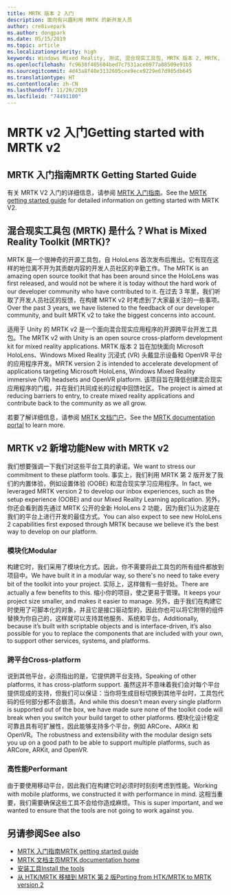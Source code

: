 ```yaml
---
title: MRTK 版本 2 入门
description: 面向有兴趣利用 MRTK 的新开发人员
author: cre8ivepark
ms.author: dongpark
ms.date: 05/15/2019
ms.topic: article
ms.localizationpriority: high
keywords: Windows Mixed Reality, 测试, 混合现实工具包, MRTK 版本 2, MRTK, 工具, SDK, HoloLens, HoloLens 2
ms.openlocfilehash: fc9638f405604bed7c7531ace0977a88509e91b5
ms.sourcegitcommit: 4d43a8f40e3132605cee9ece9229e67d985db645
ms.translationtype: HT
ms.contentlocale: zh-CN
ms.lasthandoff: 11/26/2019
ms.locfileid: "74491100"
---
```

# <a name="getting-started-with-mrtk-v2"></a><span data-ttu-id="4a069-104">MRTK v2 入门</span><span class="sxs-lookup"><span data-stu-id="4a069-104">Getting started with MRTK v2</span></span>

## <a name="mrtk-getting-started-guide"></a><span data-ttu-id="4a069-105">MRTK 入门指南</span><span class="sxs-lookup"><span data-stu-id="4a069-105">MRTK Getting Started Guide</span></span>
<span data-ttu-id="4a069-106">有关 MRTK V2 入门的详细信息，请参阅 [MRTK 入门指南](https://microsoft.github.io/MixedRealityToolkit-Unity/Documentation/GettingStartedWithTheMRTK.html)。</span><span class="sxs-lookup"><span data-stu-id="4a069-106">See the [MRTK getting started guide](https://microsoft.github.io/MixedRealityToolkit-Unity/Documentation/GettingStartedWithTheMRTK.html) for detailed information on getting started with MRTK V2.</span></span>

## <a name="what-is-mixed-reality-toolkit-mrtk"></a><span data-ttu-id="4a069-107">混合现实工具包 (MRTK) 是什么？</span><span class="sxs-lookup"><span data-stu-id="4a069-107">What is Mixed Reality Toolkit (MRTK)?</span></span>
<span data-ttu-id="4a069-108">MRTK 是一个很神奇的开源工具包，自 HoloLens 首次发布后推出。它有现在这样的地位离不开为其贡献内容的开发人员社区的辛勤工作。</span><span class="sxs-lookup"><span data-stu-id="4a069-108">The MRTK is an amazing open source toolkit that has been around since the HoloLens was first released, and would not be where it is today without the hard work of our developer community who have contributed to it.</span></span> <span data-ttu-id="4a069-109">在过去 3 年里，我们听取了开发人员社区的反馈，在构建 MRTK v2 时考虑到了大家最关注的一些事项。</span><span class="sxs-lookup"><span data-stu-id="4a069-109">Over the past 3 years, we have listened to the feedback of our developer community, and built MRTK v2 to take the biggest concerns into account.</span></span>  

<span data-ttu-id="4a069-110">适用于 Unity 的 MRTK v2 是一个面向混合现实应用程序的开源跨平台开发工具包。</span><span class="sxs-lookup"><span data-stu-id="4a069-110">The MRTK v2 with Unity is an open source cross-platform development kit for mixed reality applications.</span></span>  <span data-ttu-id="4a069-111">MRTK 版本 2 旨在加快面向 Microsoft HoloLens、Windows Mixed Reality 沉浸式 (VR) 头戴显示设备和 OpenVR 平台的应用程序开发。</span><span class="sxs-lookup"><span data-stu-id="4a069-111">MRTK version 2 is intended to accelerate development of applications targeting Microsoft HoloLens, Windows Mixed Reality immersive (VR) headsets and OpenVR platform.</span></span> <span data-ttu-id="4a069-112">该项目旨在降低创建混合现实应用程序的门槛，并在我们共同成长的过程中回馈社区。</span><span class="sxs-lookup"><span data-stu-id="4a069-112">The project is aimed at reducing barriers to entry, to create mixed reality applications and contribute back to the community as we all grow.</span></span> 

<span data-ttu-id="4a069-113">若要了解详细信息，请参阅 [MRTK 文档门户](https://microsoft.github.io/MixedRealityToolkit-Unity/README.html)。</span><span class="sxs-lookup"><span data-stu-id="4a069-113">See the [MRTK documentation portal](https://microsoft.github.io/MixedRealityToolkit-Unity/README.html) to learn more.</span></span>

## <a name="new-with-mrtk-v2"></a><span data-ttu-id="4a069-114">MRTK v2 新增功能</span><span class="sxs-lookup"><span data-stu-id="4a069-114">New with MRTK v2</span></span>
<span data-ttu-id="4a069-115">我们想要强调一下我们对这些平台工具的承诺。</span><span class="sxs-lookup"><span data-stu-id="4a069-115">We want to stress our commitment to these platform tools.</span></span>  <span data-ttu-id="4a069-116">事实上，我们利用 MRTK 第 2 版开发了我们的内置体验，例如设置体验 (OOBE) 和混合现实学习应用程序。</span><span class="sxs-lookup"><span data-stu-id="4a069-116">In fact, we leveraged MRTK version 2 to develop our inbox experiences, such as the setup experience (OOBE) and our Mixed Reality Learning application.</span></span>  <span data-ttu-id="4a069-117">另外，你还会看到首先通过 MRTK 公开的全新 HoloLens 2 功能，因为我们认为这是在我们的平台上进行开发的最佳方式。</span><span class="sxs-lookup"><span data-stu-id="4a069-117">You can also expect to see new HoloLens 2 capabilities first exposed through MRTK because we believe it’s the best way to develop on our platform.</span></span> 

### <a name="modular"></a><span data-ttu-id="4a069-118">模块化</span><span class="sxs-lookup"><span data-stu-id="4a069-118">Modular</span></span>
<span data-ttu-id="4a069-119">构建它时，我们采用了模块化方式。因此，你不需要将此工具包的所有组件都放到项目中。</span><span class="sxs-lookup"><span data-stu-id="4a069-119">We have built it in a modular way, so there's no need to take every bit of the toolkit into your project.</span></span>  <span data-ttu-id="4a069-120">实际上，这样做有一些好处。</span><span class="sxs-lookup"><span data-stu-id="4a069-120">There are actually a few benefits to this.</span></span>  <span data-ttu-id="4a069-121">缩小你的项目，使之更易于管理。</span><span class="sxs-lookup"><span data-stu-id="4a069-121">It keeps your project size smaller, and makes it easier to manage.</span></span>  <span data-ttu-id="4a069-122">另外，由于我们在构建它时使用了可脚本化的对象，并且它是接口驱动型的，因此你也可以将它附带的组件替换为你自己的，这样就可以支持其他服务、系统和平台。</span><span class="sxs-lookup"><span data-stu-id="4a069-122">Additionally, because it’s built with scriptable objects and is interface-driven, it’s also possible for you to replace the components that are included with your own, to support other services, systems, and platforms.</span></span>

### <a name="cross-platform"></a><span data-ttu-id="4a069-123">跨平台</span><span class="sxs-lookup"><span data-stu-id="4a069-123">Cross-platform</span></span>
<span data-ttu-id="4a069-124">说到其他平台，必须指出的是，它提供跨平台支持。</span><span class="sxs-lookup"><span data-stu-id="4a069-124">Speaking of other platforms, it has cross-platform support.</span></span>  <span data-ttu-id="4a069-125">虽然这并不意味着我们会对每个平台提供现成的支持，但我们可以保证：当你将生成目标切换到其他平台时，工具包代码的任何部分都不会崩溃。</span><span class="sxs-lookup"><span data-stu-id="4a069-125">And while this doesn’t mean every single platform is supported out of the box, we have made sure none of the toolkit code will break when you switch your build target to other platforms.</span></span>  <span data-ttu-id="4a069-126">模块化设计稳定可靠且具有可扩展性，因此能够支持多个平台，例如 ARCore、ARKit 和 OpenVR。</span><span class="sxs-lookup"><span data-stu-id="4a069-126">The robustness and extensibility with the modular design sets you up on a good path to be able to support multiple platforms, such as ARCore, ARKit, and OpenVR.</span></span>

### <a name="performant"></a><span data-ttu-id="4a069-127">高性能</span><span class="sxs-lookup"><span data-stu-id="4a069-127">Performant</span></span>
<span data-ttu-id="4a069-128">由于要使用移动平台，因此我们在构建它时必须时时刻刻考虑到性能。</span><span class="sxs-lookup"><span data-stu-id="4a069-128">Working with mobile platforms, we constructed it with performance in mind.</span></span>  <span data-ttu-id="4a069-129">这相当重要，我们需要确保这些工具不会给你造成麻烦。</span><span class="sxs-lookup"><span data-stu-id="4a069-129">This is super important, and we wanted to ensure that the tools are not going to work against you.</span></span>

## <a name="see-also"></a><span data-ttu-id="4a069-130">另请参阅</span><span class="sxs-lookup"><span data-stu-id="4a069-130">See also</span></span>
* [<span data-ttu-id="4a069-131">MRTK 入门指南</span><span class="sxs-lookup"><span data-stu-id="4a069-131">MRTK getting started guide</span></span>](https://microsoft.github.io/MixedRealityToolkit-Unity/Documentation/GettingStartedWithTheMRTK.html)
* [<span data-ttu-id="4a069-132">MRTK 文档主页</span><span class="sxs-lookup"><span data-stu-id="4a069-132">MRTK documentation home</span></span>](https://microsoft.github.io/MixedRealityToolkit-Unity/README.html)
* [<span data-ttu-id="4a069-133">安装工具</span><span class="sxs-lookup"><span data-stu-id="4a069-133">Install the tools</span></span>](install-the-tools.md)
* [<span data-ttu-id="4a069-134">从 HTK/MRTK 移植到 MRTK 第 2 版</span><span class="sxs-lookup"><span data-stu-id="4a069-134">Porting from HTK/MRTK to MRTK version 2</span></span>](https://microsoft.github.io/MixedRealityToolkit-Unity/Documentation/HTKToMRTKPortingGuide.html)
